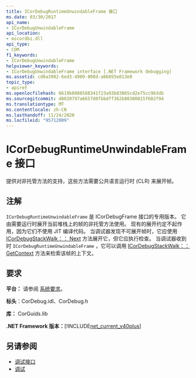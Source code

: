 ```yaml
---
title: ICorDebugRuntimeUnwindableFrame 接口
ms.date: 03/30/2017
api_name:
- ICorDebugUnwindableFrame
api_location:
- mscordbi.dll
api_type:
- COM
f1_keywords:
- ICorDebugUnwindableFrame
helpviewer_keywords:
- ICorDebugUnwindableFrame interface [.NET Framework debugging]
ms.assetid: cd6a3982-6ed3-4909-808d-a66055e813e0
topic_type:
- apiref
ms.openlocfilehash: 6619b8888588341f23a93b83865cd2e75cc9b3db
ms.sourcegitcommit: d8020797a6657d0fbbdff362b80300815f682f94
ms.translationtype: MT
ms.contentlocale: zh-CN
ms.lasthandoff: 11/24/2020
ms.locfileid: "95712009"
---
```

# <a name="icordebugruntimeunwindableframe-interface"></a>ICorDebugRuntimeUnwindableFrame 接口

提供对非托管方法的支持，这些方法需要公共语言运行时 (CLR) 来展开帧。  
  
## <a name="remarks"></a>注解  

 `ICorDebugRuntimeUnwindableFrame` 是 ICorDebugFrame 接口的专用版本。 它由需要运行时展开当前堆栈上的帧的非托管方法使用。 现有的展开约定不起作用，因为它们不使用 JIT 编译代码。 当调试器发现不可展开帧时，它应使用 [ICorDebugStackWalk：： Next](icordebugstackwalk-next-method.md) 方法展开它，但它应执行检查。 当调试器收到时 `ICorDebugRuntimeUnwindableFrame` ，它可以调用 [ICorDebugStackWalk：： GetContext](icordebugstackwalk-getcontext-method.md) 方法来检索该帧的上下文。  
  
## <a name="requirements"></a>要求  

 **平台：** 请参阅 [系统要求](../../get-started/system-requirements.md)。  
  
 **标头**：CorDebug.idl、CorDebug.h  
  
 **库：** CorGuids.lib  
  
 **.NET Framework 版本：**[!INCLUDE[net_current_v40plus](../../../../includes/net-current-v40plus-md.md)]  
  
## <a name="see-also"></a>另请参阅

- [调试接口](debugging-interfaces.md)
- [调试](index.md)
